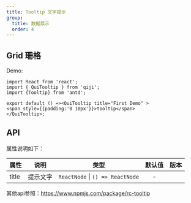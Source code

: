 ```yaml
---
title: Tooltip 文字提示
group:
  title: 数据展示
  order: 4
---
```


## Grid 珊格

Demo:

```tsx
import React from 'react';
import { QuiTooltip } from 'qiji';
import {Tooltip} from 'antd';

export default () =><QuiTooltip title="First Demo" >
<span style={{padding:'0 10px'}}>tooltip</span>
</QuiTooltip>;
```
## API
属性说明如下：

| 属性      | 说明   | 类型   |  默认值  | 版本 |
| --------- | :----------------------------------------------------------------------------------------------------------------------------------: | :-----------------------------------: | :------: | ---: |
| title      |     提示文字     | `ReactNode` \| `() => ReactNode` | -  |      |

其他api参照：https://www.npmjs.com/package/rc-tooltip
